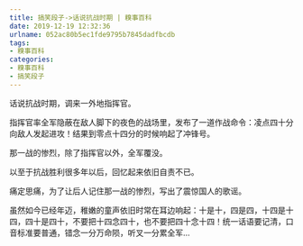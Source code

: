 ```yaml
---
title: 搞笑段子->话说抗战时期 | 糗事百科
date: 2019-12-19 12:32:36
urlname: 052ac80b5ec1fde9795b7845dadfbcdb
tags: 
- 糗事百科
categories:
- 糗事百科
- 搞笑段子
---
```

话说抗战时期，调来一外地指挥官。

指挥官率全军隐蔽在敌人脚下的夜色的战场里，发布了一道作战命令：凌点四十分向敌人发起进攻！结果到零点十四分的时候响起了冲锋号。

那一战的惨烈，除了指挥官以外，全军覆没。

以至于抗战胜利很多年以后，回忆起来依旧自责不已。

痛定思痛，为了让后人记住那一战的惨烈，写出了震惊国人的歌谣。

虽然如今已经年迈，稚嫩的童声依旧时常在耳边响起：十是十，四是四，十四是十四，四十是四十，不要把十四念四十，也不要把四十念十四！统一话语要记清，口音标准要普通，错念一分万命陨，听叉一分累全军…


